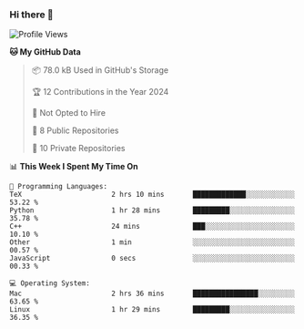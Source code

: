 ### Hi there 👋

<!--
**huayuan4396/huayuan4396** is a ✨ _special_ ✨ repository because its `README.md` (this file) appears on your GitHub profile.

Here are some ideas to get you started:

- 🔭 I’m currently working on ...
- 🌱 I’m currently learning ...
- 👯 I’m looking to collaborate on ...
- 🤔 I’m looking for help with ...
- 💬 Ask me about ...
- 📫 How to reach me: ...
- 😄 Pronouns: ...
- ⚡ Fun fact: ...
-->

<!--START_SECTION:waka-->
![Profile Views](http://img.shields.io/badge/Profile%20Views-0-blue)

**🐱 My GitHub Data** 

> 📦 78.0 kB Used in GitHub's Storage 
 > 
> 🏆 12 Contributions in the Year 2024
 > 
> 🚫 Not Opted to Hire
 > 
> 📜 8 Public Repositories 
 > 
> 🔑 10 Private Repositories 
 > 
📊 **This Week I Spent My Time On** 

```text
💬 Programming Languages: 
TeX                      2 hrs 10 mins       █████████████░░░░░░░░░░░░   53.22 % 
Python                   1 hr 28 mins        █████████░░░░░░░░░░░░░░░░   35.78 % 
C++                      24 mins             ███░░░░░░░░░░░░░░░░░░░░░░   10.10 % 
Other                    1 min               ░░░░░░░░░░░░░░░░░░░░░░░░░   00.57 % 
JavaScript               0 secs              ░░░░░░░░░░░░░░░░░░░░░░░░░   00.33 % 

💻 Operating System: 
Mac                      2 hrs 36 mins       ████████████████░░░░░░░░░   63.65 % 
Linux                    1 hr 29 mins        █████████░░░░░░░░░░░░░░░░   36.35 % 
```


<!--END_SECTION:waka-->
